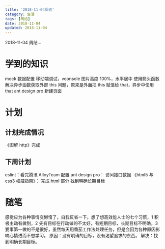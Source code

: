 ```yaml
---
title: '2018-11-04周结'
category: 生活
tags: [周结]
date: 2018-11-04
updated: 2018-11-04
---
```


2018-11-04 周结...

<!-- more -->

# 学到的知识

mock 数据配置
移动端调试，vconsole
图片高度 100%，水平居中
使用箭头函数解决异步函数获取外部 this 问题，原来是外面把 this 赋值给 that，异步中使用 that
ant design pro 新建页面

# 计划

## 计划完成情况

《图解 http》完成

## 下周计划

eslint：看完腾讯 AlloyTeam 配置
ant design pro： 访问接口数据
《html5 与 css3 权威指南》： 完成 html 部分
找到明确长期目标

# 随笔

感觉应为各种事情变懒惰了，自我反省一下。想了想高效能人士的七个习惯，1 积极主动有做到，2 先有目标在行动做的不太好，有短期目标，长期目标不明确。3 要事第一做的不是很好，虽然每天用番茄工作法处理任务，但是会因为各种原因影响心情进而不想学习。
原因：没有明确的目标，没有渴望追求的东西。
解决：找到明确长期目标。
